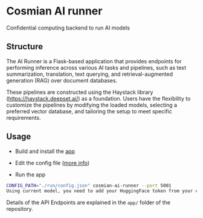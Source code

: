 # Cosmian AI runner

Confidential computing backend to run AI models

## Structure

The AI Runner is a Flask-based application that provides endpoints for performing inference across various AI tasks and pipelines, such as text summarization, translation, text querying, and retrieval-augmented generation (RAG) over document databases.

These pipelines are constructed using the Haystack library (https://haystack.deepset.ai/) as a foundation. Users have the flexibility to customize the pipelines by modifying the loaded models, selecting a preferred vector database, and tailoring the setup to meet specific requirements.

## Usage

- Build and install the [app](./app/README.md)

- Edit the config file ([more info](./app/README.md#config-file))

- Run the app

```bash
CONFIG_PATH="./run/config.json" cosmian-ai-runner --port 5001
Using current model, you need to add your HuggingFace token from your config file.
```

Details of the API Endpoints are explained in the `app/` folder of the repository.
